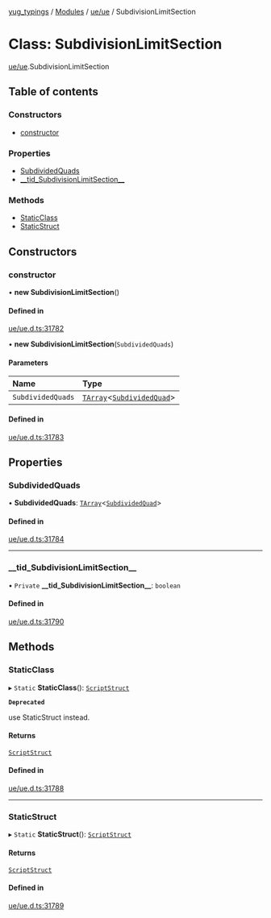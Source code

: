 [yug_typings](../README.md) / [Modules](../modules.md) / [ue/ue](../modules/ue_ue.md) / SubdivisionLimitSection

# Class: SubdivisionLimitSection

[ue/ue](../modules/ue_ue.md).SubdivisionLimitSection

## Table of contents

### Constructors

- [constructor](ue_ue.SubdivisionLimitSection.md#constructor)

### Properties

- [SubdividedQuads](ue_ue.SubdivisionLimitSection.md#subdividedquads)
- [\_\_tid\_SubdivisionLimitSection\_\_](ue_ue.SubdivisionLimitSection.md#__tid_subdivisionlimitsection__)

### Methods

- [StaticClass](ue_ue.SubdivisionLimitSection.md#staticclass)
- [StaticStruct](ue_ue.SubdivisionLimitSection.md#staticstruct)

## Constructors

### constructor

• **new SubdivisionLimitSection**()

#### Defined in

[ue/ue.d.ts:31782](https://github.com/YugMetaverse/yug_typings/blob/25cad34/ue/ue.d.ts#L31782)

• **new SubdivisionLimitSection**(`SubdividedQuads`)

#### Parameters

| Name | Type |
| :------ | :------ |
| `SubdividedQuads` | [`TArray`](../interfaces/ue_puerts.TArray.md)<[`SubdividedQuad`](ue_ue.SubdividedQuad.md)\> |

#### Defined in

[ue/ue.d.ts:31783](https://github.com/YugMetaverse/yug_typings/blob/25cad34/ue/ue.d.ts#L31783)

## Properties

### SubdividedQuads

• **SubdividedQuads**: [`TArray`](../interfaces/ue_puerts.TArray.md)<[`SubdividedQuad`](ue_ue.SubdividedQuad.md)\>

#### Defined in

[ue/ue.d.ts:31784](https://github.com/YugMetaverse/yug_typings/blob/25cad34/ue/ue.d.ts#L31784)

___

### \_\_tid\_SubdivisionLimitSection\_\_

• `Private` **\_\_tid\_SubdivisionLimitSection\_\_**: `boolean`

#### Defined in

[ue/ue.d.ts:31790](https://github.com/YugMetaverse/yug_typings/blob/25cad34/ue/ue.d.ts#L31790)

## Methods

### StaticClass

▸ `Static` **StaticClass**(): [`ScriptStruct`](ue_ue.ScriptStruct.md)

**`Deprecated`**

use StaticStruct instead.

#### Returns

[`ScriptStruct`](ue_ue.ScriptStruct.md)

#### Defined in

[ue/ue.d.ts:31788](https://github.com/YugMetaverse/yug_typings/blob/25cad34/ue/ue.d.ts#L31788)

___

### StaticStruct

▸ `Static` **StaticStruct**(): [`ScriptStruct`](ue_ue.ScriptStruct.md)

#### Returns

[`ScriptStruct`](ue_ue.ScriptStruct.md)

#### Defined in

[ue/ue.d.ts:31789](https://github.com/YugMetaverse/yug_typings/blob/25cad34/ue/ue.d.ts#L31789)
